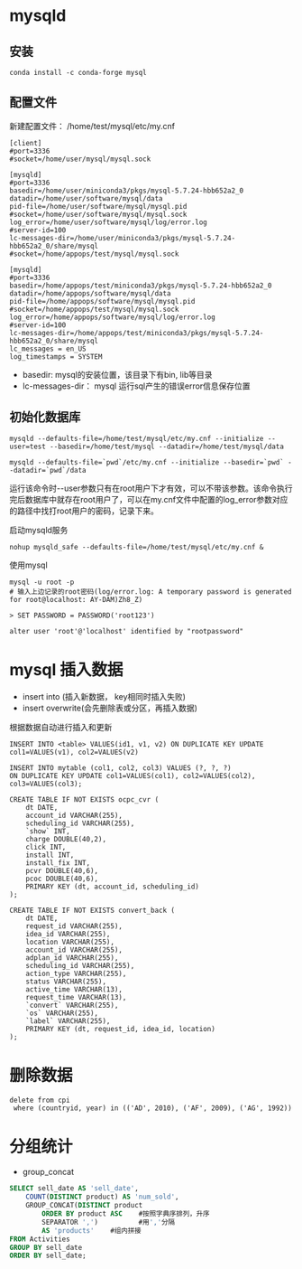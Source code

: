 
# mysqld
## 安装
```
conda install -c conda-forge mysql
```

## 配置文件
新建配置文件： /home/test/mysql/etc/my.cnf
```
[client]
#port=3336
#socket=/home/user/mysql/mysql.sock

[mysqld]
#port=3336
basedir=/home/user/miniconda3/pkgs/mysql-5.7.24-hbb652a2_0
datadir=/home/user/software/mysql/data
pid-file=/home/user/software/mysql/mysql.pid
#socket=/home/user/software/mysql/mysql.sock
log_error=/home/user/software/mysql/log/error.log
#server-id=100
lc-messages-dir=/home/user/miniconda3/pkgs/mysql-5.7.24-hbb652a2_0/share/mysql
#socket=/home/appops/test/mysql/mysql.sock

[mysqld]
#port=3336
basedir=/home/appops/test/miniconda3/pkgs/mysql-5.7.24-hbb652a2_0
datadir=/home/appops/software/mysql/data
pid-file=/home/appops/software/mysql/mysql.pid
#socket=/home/appops/test/mysql/mysql.sock
log_error=/home/appops/software/mysql/log/error.log
#server-id=100
lc-messages-dir=/home/appops/test/miniconda3/pkgs/mysql-5.7.24-hbb652a2_0/share/mysql
lc_messages = en_US
log_timestamps = SYSTEM
```
- basedir: mysql的安装位置，该目录下有bin, lib等目录
- lc-messages-dir： mysql 运行sql产生的错误error信息保存位置

## 初始化数据库
```
mysqld --defaults-file=/home/test/mysql/etc/my.cnf --initialize --user=test --basedir=/home/test/mysql --datadir=/home/test/mysql/data

mysqld --defaults-file=`pwd`/etc/my.cnf --initialize --basedir=`pwd` --datadir=`pwd`/data
```
运行该命令时--user参数只有在root用户下才有效，可以不带该参数。该命令执行完后数据库中就存在root用户了，可以在my.cnf文件中配置的log_error参数对应的路径中找打root用户的密码，记录下来。

启动mysqld服务
```
nohup mysqld_safe --defaults-file=/home/test/mysql/etc/my.cnf &
```

使用mysql
```
mysql -u root -p
# 输入上边记录的root密码(log/error.log: A temporary password is generated for root@localhost: AY-DAM)Zh8_Z)

> SET PASSWORD = PASSWORD('root123')

alter user 'root'@'localhost' identified by "rootpassword"
```


# mysql 插入数据

- insert into (插入新数据， key相同时插入失败)
- insert overwrite(会先删除表或分区，再插入数据)

根据数据自动进行插入和更新
```
INSERT INTO <table> VALUES(id1, v1, v2) ON DUPLICATE KEY UPDATE col1=VALUES(v1), col2=VALUES(v2)
```

```
INSERT INTO mytable (col1, col2, col3) VALUES (?, ?, ?)
ON DUPLICATE KEY UPDATE col1=VALUES(col1), col2=VALUES(col2), col3=VALUES(col3);
```


```
CREATE TABLE IF NOT EXISTS ocpc_cvr (
    dt DATE,
    account_id VARCHAR(255),
    scheduling_id VARCHAR(255),
    `show` INT,
    charge DOUBLE(40,2),
    click INT,
    install INT,
    install_fix INT,
    pcvr DOUBLE(40,6),
    pcoc DOUBLE(40,6),
    PRIMARY KEY (dt, account_id, scheduling_id)
);
```


```
CREATE TABLE IF NOT EXISTS convert_back (
    dt DATE,
    request_id VARCHAR(255),
    idea_id VARCHAR(255),
    location VARCHAR(255),
    account_id VARCHAR(255),
    adplan_id VARCHAR(255),
    scheduling_id VARCHAR(255),
    action_type VARCHAR(255),
    status VARCHAR(255),
    active_time VARCHAR(13),
    request_time VARCHAR(13),
    `convert` VARCHAR(255),
    `os` VARCHAR(255),
    `label` VARCHAR(255),
    PRIMARY KEY (dt, request_id, idea_id, location)
);
```

# 删除数据
```
delete from cpi
 where (countryid, year) in (('AD', 2010), ('AF', 2009), ('AG', 1992))
```

# 分组统计

- group_concat

```sql
SELECT sell_date AS 'sell_date',
    COUNT(DISTINCT product) AS 'num_sold',
    GROUP_CONCAT(DISTINCT product 
        ORDER BY product ASC    #按照字典序排列，升序
        SEPARATOR ',')          #用','分隔
        AS 'products'    #组内拼接
FROM Activities
GROUP BY sell_date
ORDER BY sell_date;
```